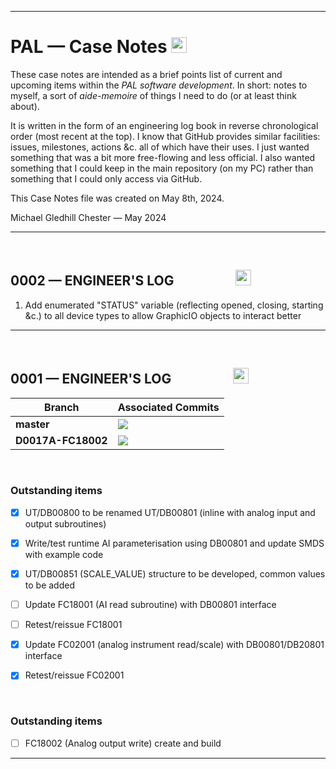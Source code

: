 <hr />

# PAL &mdash; Case Notes <img height="25px" src="https://img.shields.io/badge/CASENOTES.md-2024--05--08-4F81BD.svg">

These case notes are intended as a brief points list of current and upcoming items within the _PAL software development_. In short: notes to myself, a sort of _aide-memoire_ of things I need to do (or at least think about).

It is written in the form of an engineering log book in reverse chronological order (most recent at the top). I know that GitHub provides similar facilities: issues, milestones, actions &c. all of which have their uses. I just wanted something that was a bit more free-flowing and less official. I also wanted something that I could keep in the main repository (on my PC) rather than something that I could only access via GitHub.

This Case Notes file was created on May 8th, 2024.

Michael Gledhill
Chester &mdash; May 2024

<hr />
<br />

## 0002 &mdash; ENGINEER'S LOG &emsp;&emsp; &emsp;&emsp; <img height="25px" src="https://img.shields.io/badge/Date-2024--06--02-00B050.svg">

1. Add enumerated "STATUS" variable (reflecting opened, closing, starting &c.) to all device types to allow GraphicIO objects to interact better
<hr />
<br />


## 0001 &mdash; ENGINEER'S LOG &emsp;&emsp; &emsp;&emsp; <img height="25px" src="https://img.shields.io/badge/Date-2024--05--11-00B050.svg">

| Branch             | Associated Commits
| ------------------ | -----------------------------------------------------
| **master** | <img  eight="20px" src="https://img.shields.io/badge/Dev-D0017-000000.svg">
| **D0017A-FC18002** | <img src="https://img.shields.io/badge/Dev-D0017A--000--104-BF504D.svg"> 

<br />

### Outstanding items
- [x] UT/DB00800 to be renamed UT/DB00801 (inline with analog input and output subroutines)
- [x] Write/test runtime AI parameterisation using DB00801 and update SMDS with example code
- [x] UT/DB00851 (SCALE_VALUE) structure to be developed, common values to be added
- [ ] Update FC18001 (AI read subroutine) with DB00801 interface
- [ ] Retest/reissue FC18001
- [x] Update FC02001 (analog instrument read/scale) with DB00801/DB20801 interface
- [x] Retest/reissue FC02001


<br />

### Outstanding items
- [ ] FC18002 (Analog output write) create and build

<hr />
